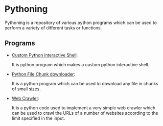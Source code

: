 # Pythoning


Pythoning is a repository of various python programs which can be used to perform a variety of different tasks or functions.


## Programs

* [Custom Python Interactive Shell](https://github.com/altruistcoder/pythoning/blob/master/interactive_shell.py):

  It is python program which makes a custom python interactive shell.
  
* [Python File Chunk downloader](https://github.com/altruistcoder/pythoning/blob/master/python_chunk_downloader.py):

  It is a python program which can be used to download any file in chunks of small sizes.

* [Web Crawler](https://github.com/altruistcoder/pythoning/blob/master/web_crawler.py):

  It is a python code used to implement a very simple web crawler which can be used to crawl the URLs of a number of websites according to the limit specified in the input.

